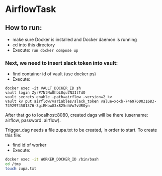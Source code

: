 # AirflowTask

## How to run:
- make sure Docker is installed and Docker daemon is running
- cd into this directory
- Execute:
```run docker compose up```

### Next, we need to insert slack token into vault:
- find container id of vault (use docker ps)
- Execute:
```
docker exec -it VAULT_DOCKER_ID sh
vault login ZyrP7NtNw0hbLUqu7N3IlTdO
vault secrets enable -path=airflow -version=2 kv
vault kv put airflow/variables/slack_token value=xoxb-7469760031683-7492974501376-3giEHbwG3x825nhVw7vUROyn
```

After that go to localhost:8080, created dags will be there (username: airflow, password: airflow).

Trigger_dag needs a file zupa.txt to be created, in order to start. To create this file:
- find id of worker
- Execute:
```bash
docker exec -it WORKER_DOCKER_ID /bin/bash
cd /tmp
touch zupa.txt
```